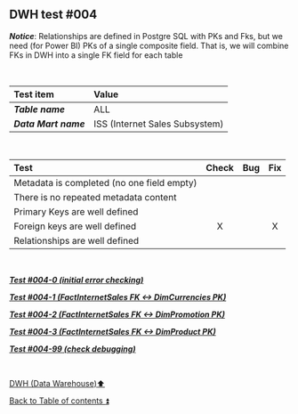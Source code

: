 ## DWH test  #004   

**_Notice_**: Relationships are defined in Postgre SQL with PKs and Fks, but we need (for Power BI) PKs of a single composite field. That is, we will combine FKs in DWH into a single FK field for each table  

<p><br></p>

| Test item             | Value                          |
| :-------------------- | :----------------------------- |
| **_Table name_**      | ALL                            |
| **_Data Mart name_**  | ISS (Internet Sales Subsystem) |

<p><br></p>

| Test                                                                                  | Check | Bug                               | Fix |
| :------------------------------------------------------------------------------------ | :---: | :-------------------------------- | :-: |
| Metadata is completed (no one field empty)                                            |       |                                   |     |
| There is no repeated metadata content                                                 |       |                                   |     |
| Primary Keys are well defined                                                         |       |                                   |     |
| Foreign keys are well defined                                                         | X     |                                   | X   |
| Relationships are well defined                                                        |       |                                   |     |

<p><br></p>

**_[Test #004-0 (initial error checking)](t004_0.md)_**  

**_[Test #004-1 (FactInternetSales FK <-> DimCurrencies PK)](t004_1.md)_**  

**_[Test #004-2 (FactInternetSales FK <-> DimPromotion PK)](t004_2.md)_**  

**_[Test #004-3 (FactInternetSales FK <-> DimProduct PK)](t004_3.md)_**  



**_[Test #004-99 (check debugging)](t004_99.md)_**  

<p><br></p>

[DWH (Data Warehouse):arrow_up:](../dwh.md)  

[Back to Table of contents :arrow_double_up:](../../README.md)  